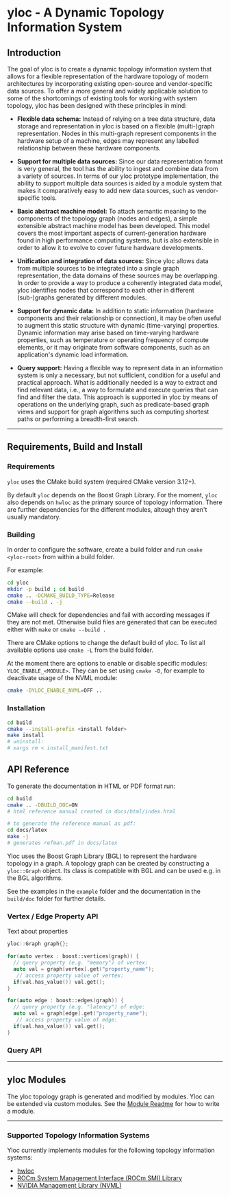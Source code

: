 # yloc - A Dynamic Topology Information System

## Introduction

The goal of yloc is to create a dynamic topology information
system that allows for a flexible representation of the hardware
topology of modern architectures by incorporating existing open-source
and vendor-specific data sources. To offer a more general and
widely applicable solution to some of the shortcomings of
existing tools for working with system topology, yloc has
been designed with these principles in mind:

* **Flexible data schema:** Instead of relying on a tree data
  structure, data storage and representation in yloc is based on a
  flexible (multi-)graph representation. Nodes in this multi-graph
  represent components in the hardware setup of a machine, edges may
  represent any labelled relationship between these hardware
  components.


* **Support for multiple data sources:** Since our data
  representation format is very general, the tool has the ability to
  ingest and combine data from a variety of sources. In terms of our
  yloc prototype implementation, the ability to support multiple data
  sources is aided by a module system that makes it comparatively easy
  to add new data sources, such as vendor-specific tools.


* **Basic abstract machine model:** To attach semantic
  meaning to the components of the topology graph (nodes and edges), a
  simple extensible abstract machine model has been developed. This
  model covers the most important aspects of current-generation
  hardware found in high performance computing systems, but is also
  extensible in order to allow it to evolve to cover future hardware
  developments.


* **Unification and integration of data sources:** Since yloc
  allows data from multiple sources to be integrated into a single
  graph representation, the data domains of these sources may be
  overlapping. In order to provide a way to produce a coherently
  integrated data model, yloc identifies nodes that correspond to each
  other in different (sub-)graphs generated by different modules.

* **Support for dynamic data:** In addition to static
  information (hardware components and their relationship or
  connection), it may be often useful to augment this static structure
  with dynamic (time-varying) properties. Dynamic information may
  arise based on time-varying hardware properties, such as temperature
  or operating frequency of compute elements, or it may originate from
  software components, such as an application's dynamic load
  information.

* **Query support:** Having a flexible way to represent data
  in an information system is only a necessary, but not sufficient,
  condition for a useful and practical approach. What is additionally
  needed is a way to extract and find relevant data, i.e., a way to
  formulate and execute queries that can find and filter the
  data. This approach is supported in yloc by means of operations on
  the underlying graph, such as predicate-based graph views and support
  for graph algorithms such as computing shortest paths or performing
  a breadth-first search.

---

## Requirements, Build and Install

### Requirements

`yloc` uses the CMake build system (required CMake version 3.12+).

By default `yloc` depends on the Boost Graph Library.
For the moment, `yloc` also depends on `hwloc` as the primary source of topology information.
There are further dependencies for the different modules, altough they aren't usually mandatory.


### Building

In order to configure the software, create a build folder and run `cmake <yloc-root>` from within a build folder.

For example:

```bash
cd yloc
mkdir -p build ; cd build
cmake .. -DCMAKE_BUILD_TYPE=Release
cmake --build . -j
```

CMake will check for dependencies and fail with according messages if they are not met.
Otherwise build files are generated that can be executed either with `make` or `cmake --build .`

There are CMake options to change the default build of yloc.
To list all available options use `cmake -L` from the build folder.

At the moment there are options to enable or disable specific modules: `YLOC_ENABLE_<MODULE>`.
They can be set using `cmake -D`, for example to deactivate usage of the NVML module:

```bash
cmake -DYLOC_ENABLE_NVML=OFF ..
```

### Installation

```bash
cd build
cmake --install-prefix <install folder>
make install
# uninstall:
# xargs rm < install_manifest.txt
```

## API Reference

To generate the documentation in HTML or PDF format run:

```bash
cd build
cmake .. -DBUILD_DOC=ON
# html reference manual created in docs/html/index.html

# to generate the reference manual as pdf:
cd docs/latex
make -j
# generates refman.pdf in docs/latex
```

Yloc uses the Boost Graph Library (BGL) to represent the hardware topology in a graph.
A topology graph can be created by constructing a `yloc::Graph` object.
Its class is compatible with BGL and can be used e.g. in the BGL algorithms.

See the examples in the `example` folder and the documentation in the `build/doc` folder for further details.

### Vertex / Edge Property API

Text about properties

```CPP
yloc::Graph graph{};

for(auto vertex : boost::vertices(graph)) {
  // query property (e.g. "memory") of vertex:
  auto val = graph[vertex].get("property_name");
   // access property value of vertex:
  if(val.has_value()) val.get();
}

for(auto edge : boost::edges(graph)) {
  // query property (e.g. "latency") of edge:
  auto val = graph[edge].get("property_name");
   // access property value of edge:
  if(val.has_value()) val.get();
}
```

### Query API

---

## yloc Modules

The yloc topology graph is generated and modified by modules.
Yloc can be extended via custom modules. See the [Module Readme](./modules/README.md) for how to write a module.

---

### Supported Topology Information Systems

Yloc currently implements modules for the following topology information systems:

- [hwloc](https://www.open-mpi.org/projects/hwloc/)
- [ROCm System Management Interface (ROCm SMI) Library](https://github.com/RadeonOpenCompute/rocm_smi_lib)
- [NVIDIA Management Library (NVML)](https://developer.nvidia.com/nvidia-management-library-nvml)


<!--
### Tested Architectures

TODO:
  - tested on ?

---

## Funding

TODO?

-->
